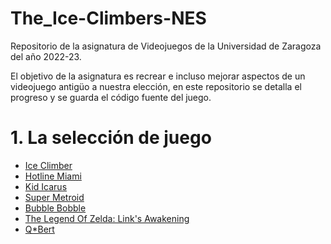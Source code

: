 # The_Ice-Climbers-NES
Repositorio de la asignatura de Videojuegos de la Universidad de Zaragoza del año 2022-23.

El objetivo de la asignatura es recrear e incluso mejorar aspectos de un videojuego antigüo a nuestra elección, en este repositorio se detalla el progreso y se guarda el código fuente del juego.

# 1. La selección de juego
- [Ice Climber](https://youtu.be/e5IyRvB87xo)
- [Hotline Miami](https://youtu.be/Dfnm8GA_5Pg)
- [Kid Icarus](https://youtu.be/dz8L-_MpzSM)
- [Super Metroid](https://youtu.be/2mHYOzLh19E)
- [Bubble Bobble](https://youtu.be/BuXOSBb4hQw)
- [The Legend Of Zelda: Link's Awakening](https://youtu.be/YzEU19PUVuE)
- [Q\*Bert](https://youtu.be/9yDiNLlwlDE)
